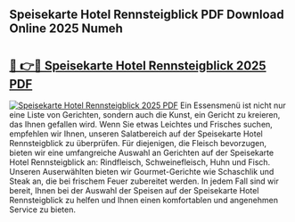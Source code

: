 ## Speisekarte Hotel Rennsteigblick PDF Download Online 2025 Numeh

# <h2><a href="http://gc81vfs.nevu.top/?p=Speisekarte+Hotel+Rennsteigblick">🔗 👉🔴 Speisekarte Hotel Rennsteigblick 2025 PDF</a></h2>

[![Speisekarte Hotel Rennsteigblick 2025 PDF](https://i.imgur.com/dBaPXMq.png)](http://gc81vfs.nevu.top/?p=Speisekarte+Hotel+Rennsteigblick)
Ein Essensmenü ist nicht nur eine Liste von Gerichten, sondern auch die Kunst, ein Gericht zu kreieren, das Ihnen gefallen wird. Wenn Sie etwas Leichtes und Frisches suchen, empfehlen wir Ihnen, unseren Salatbereich auf der Speisekarte Hotel Rennsteigblick zu überprüfen. Für diejenigen, die Fleisch bevorzugen, bieten wir eine umfangreiche Auswahl an Gerichten auf der Speisekarte Hotel Rennsteigblick an: Rindfleisch, Schweinefleisch, Huhn und Fisch. Unseren Auserwählten bieten wir Gourmet-Gerichte wie Schaschlik und Steak an, die bei frischem Feuer zubereitet werden. In jedem Fall sind wir bereit, Ihnen bei der Auswahl der Speisen auf der Speisekarte Hotel Rennsteigblick zu helfen und Ihnen einen komfortablen und angenehmen Service zu bieten.
